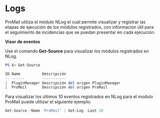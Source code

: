 # Logs

ProMail utiliza el módulo NLog el cual permite visualizar y registrar las etapas de ejecución de los módulos registrados, con información útil para el seguimiento de incidencias que se puedan presentar en cada ejecución.

**Visor de eventos**

Use el comando **Get-Source** para visualizar los módulos registrados en NLog.

```powershell
PS X> Get-Source

ID Name          Descripción
-- ------        -----------
1  PluginManager Descripción del origen PluginManager
2  ProMail       Descripción del origen ProMail
```

Para visualizar los últimos 10 eventos registrados en NLog para el modulo ProMail puede utilizar el siguiente ejemplo:

```powershell
Get-Source -Name 'ProMail' | Get-Log -Last 10
```
